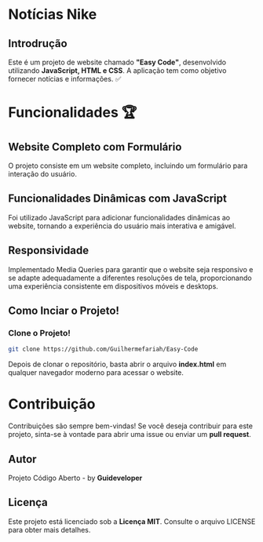 # Notícias Nike

## Introdrução
<p> Este é um projeto de website chamado <strong>"Easy Code"</strong>, desenvolvido utilizando <strong>JavaScript, HTML e CSS</strong>. A aplicação tem como objetivo fornecer notícias e informações. ✅</p> 


# Funcionalidades 🏆

## Website Completo com Formulário
<p>O projeto consiste em um website completo, incluindo um formulário para interação do usuário.</p>


## Funcionalidades Dinâmicas com JavaScript
<p>Foi utilizado JavaScript para adicionar funcionalidades dinâmicas ao website, tornando a experiência do usuário mais interativa e amigável.</p>


## Responsividade 
<p>Implementado Media Queries para garantir que o website seja responsivo e se adapte adequadamente a diferentes resoluções de tela, proporcionando uma experiência consistente em dispositivos móveis e desktops.</p>


## Como Inciar o Projeto!


### Clone o Projeto!
``` sh
git clone https://github.com/Guilhermefariah/Easy-Code
```


<p>Depois de clonar o repositório, basta abrir o arquivo <strong>index.html</strong> em qualquer navegador moderno para acessar o website.</p>


# Contribuição
<p>Contribuições são sempre bem-vindas! Se você deseja contribuir para este projeto, sinta-se à vontade para abrir uma issue ou enviar um <strong>pull request</strong>.</p>


## Autor
<p>Projeto Código Aberto - by  <strong>Guideveloper</strong></p>


## Licença
<p>Este projeto está licenciado sob a <strong>Licença MIT</strong>. Consulte o arquivo LICENSE para obter mais detalhes.</p>




